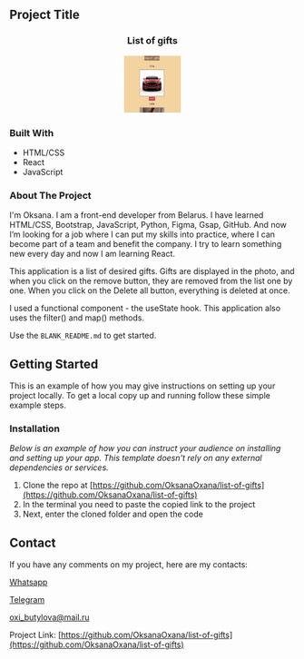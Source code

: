 <!-- PROJECT LOGO -->

## Project Title

 <h3 align="center">List of gifts</h3>
<div align="center">
  <a href="[https://github.com/OksanaOxana/human-organ-systems](https://github.com/OksanaOxana/list-of-gifts)">
    <img src="photo_2023-11-10_20-35-46.jpg" alt="Logo" width="100" height="100">
  </a>
</div> 

### Built With

* HTML/CSS
* React
* JavaScript
  

<!-- ABOUT THE PROJECT -->

### About The Project

I'm Oksana. I am a front-end developer from Belarus. I have learned HTML/CSS, Bootstrap, JavaScript, Python, Figma, Gsap, GitHub.
And now I’m looking for a job where I can put my skills into practice, where I can become part of a team and benefit the company.
I try to learn something new every day and now I am learning React.


This application is a list of desired gifts. Gifts are displayed in the photo, and when you click on the remove button, they are removed from the list one by one. When you click on the Delete all button, everything is deleted at once.

I used a functional component - the useState hook. 
This application also uses the filter() and map() methods.

Use the `BLANK_README.md` to get started.


<!-- GETTING STARTED -->
## Getting Started

This is an example of how you may give instructions on setting up your project locally.
To get a local copy up and running follow these simple example steps.


### Installation

_Below is an example of how you can instruct your audience on installing and setting up your app. This template doesn't rely on any external dependencies or services._

1. Clone the repo at [https://github.com/OksanaOxana/list-of-gifts](https://github.com/OksanaOxana/list-of-gifts)
2. In the terminal you need to paste the copied link to the project
3. Next, enter the cloned folder and open the code


<!-- CONTACT -->
## Contact


If you have any comments on my project, here are my contacts:

[Whatsapp](https://wa.me/+375299779119)

[Telegram](https://t.me/OxanaAksana)

[oxi_butylova@mail.ru](https://oxi_butylova@mail.ru)

Project Link: [https://github.com/OksanaOxana/list-of-gifts](https://github.com/OksanaOxana/list-of-gifts)
